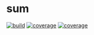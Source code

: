 # sum
[![build](https://img.shields.io/badge/build-passing-success.svg)](https://github.com/LuckyProto/sum.git)
[![coverage](https://img.shields.io/badge/coverage-100%25-success.svg)](https://github.com/LuckyProto/sum.git)
[![coverage](https://img.shields.io/badge/version-5.0.0-blue.svg)](https://github.com/LuckyProto/sum.git)

